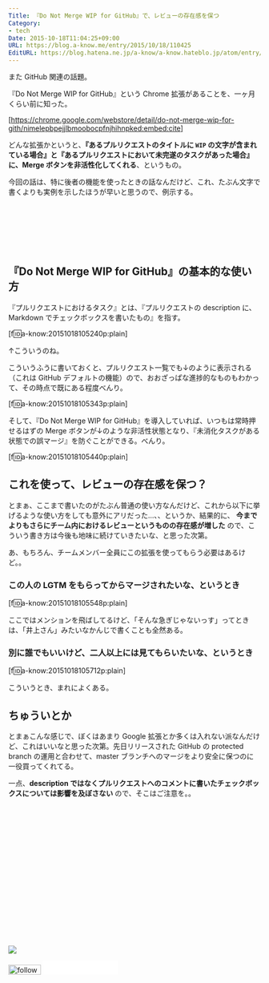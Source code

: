 ```yaml
---
Title: 『Do Not Merge WIP for GitHub』で、レビューの存在感を保つ
Category:
- tech
Date: 2015-10-18T11:04:25+09:00
URL: https://blog.a-know.me/entry/2015/10/18/110425
EditURL: https://blog.hatena.ne.jp/a-know/a-know.hateblo.jp/atom/entry/6653458415124977535
---
```


また GitHub 関連の話題。


『Do Not Merge WIP for GitHub』という Chrome 拡張があることを、一ヶ月くらい前に知った。




[https://chrome.google.com/webstore/detail/do-not-merge-wip-for-gith/nimelepbpejjlbmoobocpfnjhihnpked:embed:cite]




どんな拡張かというと、**『あるプルリクエストのタイトルに `WIP` の文字が含まれている場合』と『あるプルリクエストにおいて未完遂のタスクがあった場合』に、Merge ボタンを非活性化してくれる**、というもの。


今回の話は、特に後者の機能を使ったときの話なんだけど、これ、たぶん文字で書くよりも実例を示したほうが早いと思うので、例示する。



<!-- more -->


<script async src="//pagead2.googlesyndication.com/pagead/js/adsbygoogle.js"></script>
<!-- article-top -->
<ins class="adsbygoogle"
     style="display:inline-block;width:728px;height:90px"
     data-ad-client="ca-pub-3463034538369189"
     data-ad-slot="8367620130"></ins>
<script>
(adsbygoogle = window.adsbygoogle || []).push({});
</script>



## 『Do Not Merge WIP for GitHub』の基本的な使い方

『プルリクエストにおけるタスク』とは、『プルリクエストの description に、Markdown でチェックボックスを書いたもの』を指す。



[f:id:a-know:20151018105240p:plain]



↑こういうのね。


こういうふうに書いておくと、プルリクエスト一覧でも↓のように表示される（これは GitHub デフォルトの機能）ので、おおざっぱな進捗的なものもわかって、その時点で既にある程度べんり。


[f:id:a-know:20151018105343p:plain]


そして、『Do Not Merge WIP for GitHub』を導入していれば、いつもは常時押せるはずの Merge ボタンが↓のような非活性状態となり、『未消化タスクがある状態での誤マージ』を防ぐことができる。べんり。


[f:id:a-know:20151018105440p:plain]


## これを使って、レビューの存在感を保つ？

とまぁ、ここまで書いたのがたぶん普通の使い方なんだけど、これから以下に挙げるような使い方をしても意外にアリだった...、、というか、結果的に、 **今までよりもさらにチーム内におけるレビューというものの存在感が増した** ので、こういう書き方は今後も地味に続けていきたいな、と思った次第。


あ、もちろん、チームメンバー全員にこの拡張を使ってもらう必要はあるけど。。


### この人の LGTM をもらってからマージされたいな、というとき


[f:id:a-know:20151018105548p:plain]


ここではメンションを飛ばしてるけど、「そんな急ぎじゃないっす」ってときは、「井上さん」みたいなかんじで書くことも全然ある。


### 別に誰でもいいけど、二人以上には見てもらいたいな、というとき

[f:id:a-know:20151018105712p:plain]


こういうとき、まれによくある。




## ちゅういとか
とまぁこんな感じで、ぼくはあまり Google 拡張とか多くは入れない派なんだけど、これはいいなと思った次第。先日リリースされた GitHub の protected branch の運用と合わせて、master ブランチへのマージをより安全に保つのに一役買ってくれてる。


一点、**description ではなくプルリクエストへのコメントに書いたチェックボックスについては影響を及ぼさない** ので、そこはご注意を。。


<div>
<br>
<script async src="//pagead2.googlesyndication.com/pagead/js/adsbygoogle.js"></script>
<!-- article-bottom2 -->
<ins class="adsbygoogle"
     style="display:inline-block;width:300px;height:250px"
     data-ad-client="ca-pub-3463034538369189"
     data-ad-slot="5274552934"></ins>
<script>
(adsbygoogle = window.adsbygoogle || []).push({});
</script>

<a href="http://bit.ly/grass-graph" target='blank' rel="nofollow"><img src="https://cdn-ak.f.st-hatena.com/images/fotolife/a/a-know/20170405/20170405220342.png"></a>
<br>
</div>

<div>
<a href='http://cloud.feedly.com/#subscription%2Ffeed%2Fhttp%3A%2F%2Fblog.a-know.me%2Ffeed'  target='blank'><img id='feedlyFollow' src='//s3.feedly.com/img/follows/feedly-follow-rectangle-volume-small_2x.png' alt='follow us in feedly' width='65' height='20'></a>



<iframe src="//blog.hatena.ne.jp/a-know/a-know.hateblo.jp/subscribe/iframe" allowtransparency="true" frameborder="0" scrolling="no" width="150" height="28"></iframe>
</div>
